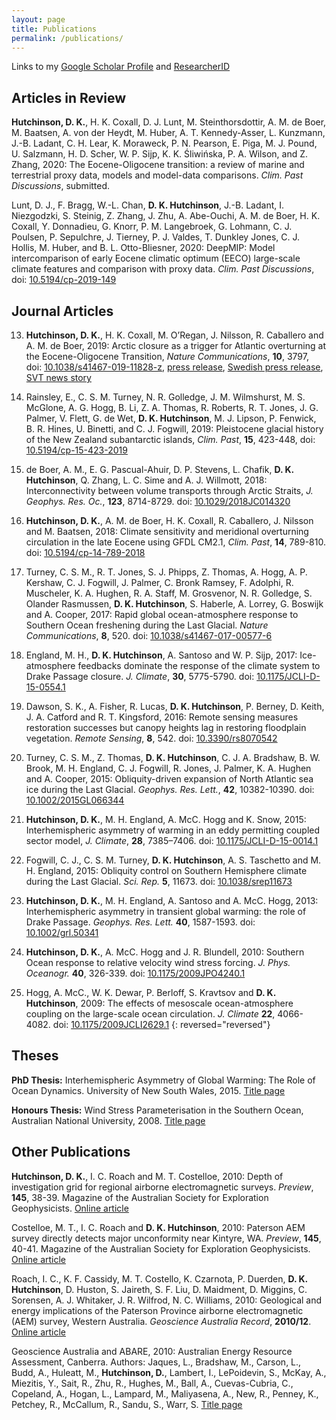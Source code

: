 ```yaml
---
layout: page
title: Publications
permalink: /publications/
---
```


Links to my [Google Scholar Profile](https://scholar.google.se/citations?user=AuF7B88AAAAJ&hl=en&oi=sra)
and [ResearcherID](http://www.researcherid.com/rid/F-4564-2016)

## Articles in Review

**Hutchinson, D. K.**, H. K. Coxall, D. J. Lunt, M. Steinthorsdottir, A. M. de Boer, M. Baatsen, A. von der Heydt, M. Huber, A. T. Kennedy-Asser, L. Kunzmann, J.-B. Ladant, C. H. Lear, K. Moraweck, P. N. Pearson, E. Piga, M. J. Pound, U. Salzmann, H. D. Scher, W. P. Sijp, K. K. Śliwińska, P. A. Wilson, and Z. Zhang, 2020: The Eocene-Oligocene transition: a review of marine and terrestrial proxy data, models and model-data comparisons. *Clim. Past Discussions*, submitted.

Lunt, D. J., F. Bragg, W.-L. Chan, **D. K. Hutchinson**, J.-B. Ladant, I. Niezgodzki, S. Steinig, Z. Zhang, J. Zhu, A. Abe-Ouchi, A. M. de Boer, H. K. Coxall, Y. Donnadieu, G. Knorr, P. M. Langebroek, G. Lohmann, C. J. Poulsen, P. Sepulchre, J. Tierney, P. J. Valdes, T. Dunkley Jones, C. J. Hollis, M. Huber, and B. L. Otto-Bliesner, 2020: DeepMIP: Model intercomparison of early Eocene climatic optimum (EECO) large-scale climate features and comparison with proxy data. *Clim. Past Discussions*, doi: [10.5194/cp-2019-149](https://doi.org/10.5194/cp-2019-149)

## Journal Articles

13. **Hutchinson, D. K.**, H. K. Coxall, M. O’Regan, J. Nilsson, R. Caballero and A. M. de Boer, 2019: Arctic closure as a trigger for Atlantic overturning at the Eocene-Oligocene Transition, *Nature Communications*, **10**, 3797, doi: [10.1038/s41467-019-11828-z](https://doi.org/10.1038/s41467-019-11828-z), [press release](https://www.su.se/english/research/profile-areas/climate-seas-and-environment/switching-on-the-atlantic-heat-pump-1.448304), [Swedish press release](https://www.su.se/forskning/profilomr%C3%A5den/klimat-hav-och-milj%C3%B6/s%C3%A5-slogs-nordatlantens-v%C3%A4rmepump-p%C3%A5-1.448318), [SVT news story](https://www.svt.se/nyheter/vetenskap/sa-startade-golfstrommen-och-sa-kan-den-avstanna)

12. Rainsley, E., C. S. M. Turney, N. R. Golledge, J. M. Wilmshurst, M. S. McGlone, A. G. Hogg, B. Li, Z. A. Thomas, R. Roberts, R. T. Jones, J. G. Palmer, V. Flett, G. de Wet, **D. K. Hutchinson**, M. J. Lipson, P. Fenwick, B. R. Hines, U. Binetti, and C. J. Fogwill, 2019: Pleistocene glacial history of the New Zealand subantarctic islands, *Clim. Past*, **15**, 423-448, doi: [10.5194/cp-15-423-2019](https://doi.org/10.5194/cp-15-423-2019)

11. de Boer, A. M., E. G. Pascual-Ahuir, D. P. Stevens, L. Chafik, **D. K. Hutchinson**, Q. Zhang, L. C. Sime and A. J. Willmott, 2018: Interconnectivity between volume transports through Arctic Straits, *J. Geophys. Res. Oc.*, **123**, 8714-8729. doi: [10.1029/2018JC014320](http://dx.doi.org/10.1029/2018JC014320)

10. **Hutchinson, D. K.**, A. M. de Boer, H. K. Coxall, R. Caballero, J. Nilsson and M. Baatsen, 2018: Climate sensitivity and meridional overturning circulation in the late Eocene using GFDL CM2.1, *Clim. Past*, **14**, 789-810. doi: [10.5194/cp-14-789-2018](https://doi.org/10.5194/cp-14-789-2018)

9. Turney, C. S. M., R. T. Jones, S. J. Phipps, Z. Thomas, A. Hogg, A. P. Kershaw, C. J. Fogwill, J. Palmer, C. Bronk Ramsey, F. Adolphi, R. Muscheler, K. A. Hughen, R. A. Staff, M. Grosvenor, N. R. Golledge, S. Olander Rasmussen, **D. K. Hutchinson**, S. Haberle, A. Lorrey, G. Boswijk and A. Cooper, 2017: Rapid global ocean-atmosphere response to Southern Ocean freshening during the Last Glacial. *Nature Communications*, **8**, 520. doi: [10.1038/s41467-017-00577-6](http://dx.doi.org/10.1038/s41467-017-00577-6)

8. England, M. H., **D. K. Hutchinson**, A. Santoso and W. P. Sijp, 2017: Ice-atmosphere feedbacks dominate the response of the climate system to Drake Passage closure. *J. Climate*, **30**, 5775-5790. doi: [10.1175/JCLI-D-15-0554.1](http://dx.doi.org/10.1175/JCLI-D-15-0554.1)

7. Dawson, S. K., A. Fisher, R. Lucas, **D. K. Hutchinson**, P. Berney, D. Keith, J. A. Catford and R. T. Kingsford, 2016: Remote sensing measures restoration successes but canopy heights lag in restoring floodplain vegetation. *Remote Sensing*, **8**, 542. doi: [10.3390/rs8070542](http://dx.doi.org/10.3390/rs8070542)

6. Turney, C. S. M., Z. Thomas, **D. K. Hutchinson**, C. J. A. Bradshaw, B. W. Brook, M. H. England, C. J. Fogwill, R. Jones, J. Palmer, K. A. Hughen and A. Cooper, 2015: Obliquity-driven expansion of North Atlantic sea ice during the Last Glacial. *Geophys. Res. Lett.*, **42**, 10382-10390. doi: [10.1002/2015GL066344](http://dx.doi.org/10.1002/2015GL066344)

5. **Hutchinson, D. K.**, M. H. England, A. McC. Hogg and K. Snow, 2015: Interhemispheric asymmetry of warming in an eddy permitting coupled sector model, *J. Climate*, **28**, 7385–7406. doi: [10.1175/JCLI-D-15-0014.1](http://dx.doi.org/10.1175/JCLI-D-15-0014.1)

4. Fogwill, C. J., C. S. M. Turney, **D. K. Hutchinson**, A. S. Taschetto and M. H. England, 2015: Obliquity control on Southern Hemisphere climate during the Last Glacial. *Sci. Rep.* **5**, 11673. doi: [10.1038/srep11673](http://dx.doi.org/10.1038/srep11673)

3. **Hutchinson, D. K.**, M. H. England, A. Santoso and A. McC. Hogg, 2013: Interhemispheric asymmetry in transient global warming: the role of Drake Passage. *Geophys. Res. Lett.* **40**, 1587-1593. doi: [10.1002/grl.50341](http://dx.doi.org/10.1002/grl.50341)

2. **Hutchinson, D. K.**, A. McC. Hogg and J. R. Blundell, 2010: Southern Ocean response to relative velocity wind stress forcing. *J. Phys. Oceanogr.* **40**, 326-339. doi: [10.1175/2009JPO4240.1](http://dx.doi.org/10.1175/2009JPO4240.1)

1. Hogg, A. McC., W. K. Dewar, P. Berloff, S. Kravtsov and **D. K. Hutchinson**, 2009: The effects of mesoscale ocean-atmosphere coupling on the large-scale ocean circulation. *J. Climate* **22**, 4066-4082. doi: [10.1175/2009JCLI2629.1](http://dx.doi.org/10.1175/2009JCLI2629.1)
{: reversed="reversed"}

## Theses

**PhD Thesis:** Interhemispheric Asymmetry of Global Warming: The Role of Ocean Dynamics. University of New South Wales, 2015. [Title page](http://handle.unsw.edu.au/1959.4/55380)

**Honours Thesis:** Wind Stress Parameterisation in the Southern Ocean, Australian National University, 2008. [Title page](http://hdl.handle.net/1885/47691)

## Other Publications

**Hutchinson, D. K.**, I. C. Roach and M. T. Costelloe, 2010: Depth of investigation grid for regional airborne electromagnetic surveys. *Preview*, **145**, 38-39. Magazine of the Australian Society for Exploration Geophysicists. [Online article](http://www.publish.csiro.au/pv/pdf/PVv2010n145#page=40)

Costelloe, M. T., I. C. Roach and **D. K. Hutchinson**, 2010: Paterson AEM survey directly detects major unconformity near Kintyre, WA. *Preview*, **145**, 40-41. Magazine of the Australian Society for Exploration Geophysicists. [Online article](http://www.publish.csiro.au/pv/pdf/PVv2010n145#page=42)

Roach, I. C., K. F. Cassidy, M. T. Costello, K. Czarnota, P. Duerden, **D. K. Hutchinson**, D. Huston, S. Jaireth, S. F. Liu, D. Maidment, D. Miggins, C. Sorensen, A. J. Whitaker, J. R. Wilfrod, N. C. Williams, 2010: Geological and energy implications of the Paterson Province airborne electromagnetic (AEM) survey, Western Australia. *Geoscience Australia Record*, **2010/12**. [Online article](https://www.researchgate.net/profile/Ian_Roach/publication/280312587_Geological_and_energy_implications_of_the_Paterson_Province_airborne_electromagnetic_AEM_survey_Western_Australia/links/55b1d3c808aec0e5f4312200.pdf)

Geoscience Australia and ABARE, 2010: Australian Energy Resource Assessment, Canberra. Authors: Jaques, L., Bradshaw, M., Carson, L., Budd, A., Huleatt, M., **Hutchinson, D.**, Lambert, I., LePoidevin, S., McKay, A., Miezitis, Y., Sait, R., Zhu, R., Hughes, M., Ball, A., Cuevas-Cubria, C., Copeland, A., Hogan, L., Lampard, M., Maliyasena, A., New, R., Penney, K., Petchey, R., McCallum, R., Sandu, S., Warr, S. [Title page](https://www.ga.gov.au/products/servlet/controller?event=GEOCAT_DETAILS&catno=70142)




